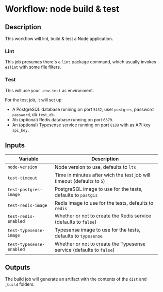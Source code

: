 # Workflow: node build & test

## Description

This workflow will lint, build & test a Node application.

### Lint

This job presumes there's a `lint` package command, which usually invokes `eslint` with some file filters.

### Test

This will use your `.env.test` as environment.

For the test job, it will set up:
- A PostgreSQL database running on port `5432`, user `postgres`, password `password`, db `test_db`.
- Ab (optional) Redis database running on port `6379`.
- An (optional) Typesense service running on port `8108` with as API key `api_key`.

## Inputs

| Variable | Description |
| -------- | ----------- |
| `node-version` | Node version to use, defaults to `lts` |
| `test-timeout` | Time in minutes after wich the test job will timeout (defaults to `5`) |
| `test-postgres-image` | PostgreSQL image to use for the tests, defaults to `postgis` |
| `test-redis-image` | Redis image to use for the tests, defaults to `redis` |
| `test-redis-enabled` | Whether or not to create the Redis service (defaults to `false`) |
| `test-typesense-image` | Typesense image to use for the tests, defaults to `typesense` |
| `test-typesense-enabled` | Whether or not to create the Typesense service (defaults to `false`) |

## Outputs

The build job will generate an artifact with the contents of the `dist` and `_build` folders.
